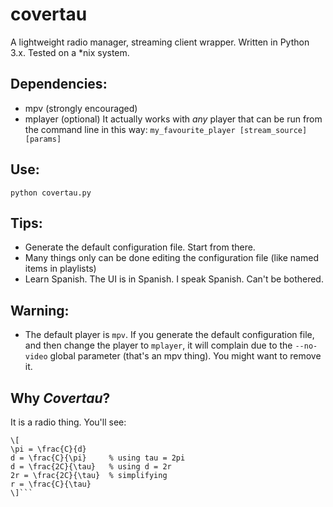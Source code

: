 # covertau

A lightweight radio manager, streaming client wrapper. Written in Python 3.x. Tested on a \*nix system.

## Dependencies:
- mpv (strongly encouraged)
- mplayer (optional)
It actually works with *any* player that can be run from the command line in this way:
```my_favourite_player [stream_source] [params]```

## Use:
```python covertau.py```

## Tips:
- Generate the default configuration file. Start from there.
- Many things only can be done editing the configuration file (like named items in playlists)
- Learn Spanish. The UI is in Spanish. I speak Spanish. Can't be bothered.

## Warning:
- The default player is `mpv`. If you generate the default configuration file, and then change the player to `mplayer`, it will complain due to the `--no-video` global parameter (that's an mpv thing). You might want to remove it.

## Why *Covertau*?
It is a radio thing. You'll see:
```
\[
\pi = \frac{C}{d}
d = \frac{C}{\pi}     % using tau = 2pi
d = \frac{2C}{\tau}   % using d = 2r
2r = \frac{2C}{\tau}  % simplifying
r = \frac{C}{\tau}
\]```

